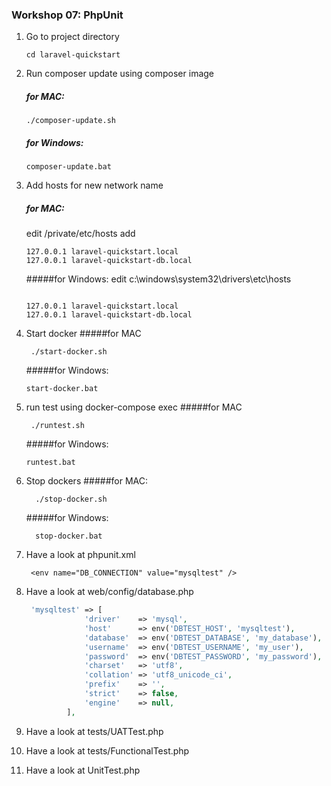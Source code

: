 

### Workshop 07: PhpUnit

1. Go to project directory
    ````
    cd laravel-quickstart
    ````
2. Run composer update using composer image
    ##### for MAC:
    ````
    ./composer-update.sh
    ````
    ##### for Windows:
    ````
    composer-update.bat
    ````
3. Add hosts for new network name
    ##### for MAC:
    edit /private/etc/hosts add
    ````
    127.0.0.1 laravel-quickstart.local
    127.0.0.1 laravel-quickstart-db.local
    
    ````
    #####for Windows:
    edit c:\windows\system32\drivers\etc\hosts
    ````
    
    127.0.0.1 laravel-quickstart.local
    127.0.0.1 laravel-quickstart-db.local
    ````
4. Start docker
    #####for MAC
    ````
     ./start-docker.sh
    ````
    #####for Windows:
    ````
    start-docker.bat
    ````
5. run test using docker-compose exec
    #####for MAC
    ````
     ./runtest.sh
    ````
    #####for Windows:
    ````
    runtest.bat
    ````

7. Stop dockers
   #####for MAC:
   ````
     ./stop-docker.sh
   ````
   #####for Windows:
   ````
     stop-docker.bat
   ````
8. Have a look at phpunit.xml
   ````
    <env name="DB_CONNECTION" value="mysqltest" />
   ````
9. Have a look at web/config/database.php
   ````php
    'mysqltest' => [
                'driver'    => 'mysql',
                'host'      => env('DBTEST_HOST', 'mysqltest'),
                'database'  => env('DBTEST_DATABASE', 'my_database'),
                'username'  => env('DBTEST_USERNAME', 'my_user'),
                'password'  => env('DBTEST_PASSWORD', 'my_password'),
                'charset'   => 'utf8',
                'collation' => 'utf8_unicode_ci',
                'prefix'    => '',
                'strict'    => false,
                'engine'    => null,
            ],
    ````
10. Have a look at tests/UATTest.php

11. Have a look at tests/FunctionalTest.php

12. Have a look at UnitTest.php

